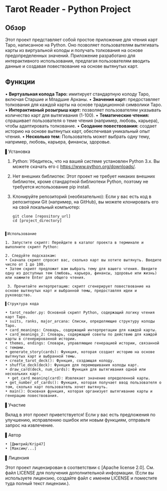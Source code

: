 # Tarot Reader - Python Project

## Обзор

Этот проект представляет собой простое приложение для чтения карт Таро, написанное на Python. Оно позволяет пользователям вытягивать карты из виртуальной колоды и получать толкования на основе предопределенных значений. Приложение разработано для интерактивного использования, предлагая пользователям вводить данные и создавая повествование на основе вытянутых карт.

## Функции

• **Виртуальная колода Таро:** имитирует стандартную колоду Таро, включая Старшие и Младшие Арканы.
• **Значения карт:** предоставляет толкования для каждой карты на основе традиционной символики Таро.
• **Интерактивный розыгрыш карт:** позволяет пользователям указывать количество карт для вытягивания (1-100).
• **Тематические чтения:** спрашивает пользователя о теме чтения (например, любовь, карьера), чтобы адаптировать толкование.
• **Создание повествования:** создает историю на основе вытянутых карт, обеспечивая уникальный опыт чтения. 
• **Несколько тем:** Пользователь может выбрать одну тему, например, любовь, карьера, финансы, здоровье.


▌Установка

1.  Python: Убедитесь, что на вашей системе установлен Python 3.x. Вы можете скачать его с https://www.python.org/downloads/.

2.  Нет внешних библиотек: Этот проект не требует никаких внешних библиотек, кроме стандартной библиотеки Python, поэтому не требуется использование pip install.

3.  Клонируйте репозиторий (необязательно): Если у вас есть код в репозитории Git (например, на GitHub), вы можете клонировать его на свой локальный компьютер:

        git clone [repository_url]
        cd [project_directory]
```

▌Использование

1. Запустите скрипт: Перейдите в каталог проекта в терминале и выполните скрипт Python:

2. Следуйте подсказкам:
• Сначала скрипт спросит вас, сколько карт вы хотите вытянуть. Введите число от 1 до 100.
• Затем скрипт предложит вам выбрать тему для вашего чтения. Введите одну из доступных тем (любовь, карьера, финансы, здоровье или жизнь) или нажмите Enter для общего чтения.

 3. Прочитайте интерпретацию: скрипт сгенерирует повествование на основе вытянутых карт и выбранной темы, предоставляя идеи и руководство.

▌Структура кода

• tarot_reader.py: Основной скрипт Python, содержащий логику чтения карт Таро.
• suits, ranks, major_arcana: Списки, определяющие структуру колоды Таро.
• card_meanings: Словарь, содержащий интерпретации для каждой карты.
• card_meanings_2: Словарь, содержащий советы по действию для каждой карты в сгенерированной истории.
• themes, endings: Словари, управляющие генерацией истории, связанной с темами.
• generate_story(cards): Функция, которая создает историю на основе вытянутых карт и выбранной темы.
• create_tarot_deck(): Функция, создающая колоду.
• shuffle_deck(deck): Функция для перемешивания колоды карт.
• draw_card(deck, num_cards): Функция для вытягивания одной или нескольких карт.
 • get_card_meaning(card): Извлекает значение определенной карты.
• get_number_of_cards(): Функция, которая получает ввод пользователя о том, сколько карт пользователь хочет вытянуть.
• main(): Основная функция, которая организует вытягивание карты и генерацию повествования.

```

▌Участие

Вклад в этот проект приветствуется! Если у вас есть предложения по улучшению, исправлению ошибок или новым функциям, отправьте запрос на извлечение.

▌Автор

```
• [Дмитрий/Krip47]
• [Максим/...]

```
▌Лицензия

Этот проект лицензирован в соответствии с [Apache license 2.0]. См. файл LICENSE для получения дополнительной информации. (Если вы используете лицензию, создайте файл с именем LICENSE и поместите туда полный текст лицензии.).
